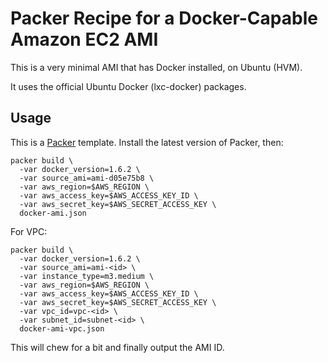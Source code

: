 # Packer Recipe for a Docker-Capable Amazon EC2 AMI

This is a very minimal AMI that has Docker installed, on Ubuntu (HVM).

It uses the official Ubuntu Docker (lxc-docker) packages.

## Usage

This is a [Packer](https://packer.io/) template. Install the latest version of
Packer, then:

    packer build \
      -var docker_version=1.6.2 \
      -var source_ami=ami-d05e75b8 \
      -var aws_region=$AWS_REGION \
      -var aws_access_key=$AWS_ACCESS_KEY_ID \
      -var aws_secret_key=$AWS_SECRET_ACCESS_KEY \
      docker-ami.json

For VPC:

    packer build \
      -var docker_version=1.6.2 \
      -var source_ami=ami-<id> \
      -var instance_type=m3.medium \
      -var aws_region=$AWS_REGION \
      -var aws_access_key=$AWS_ACCESS_KEY_ID \
      -var aws_secret_key=$AWS_SECRET_ACCESS_KEY \
      -var vpc_id=vpc-<id> \
      -var subnet_id=subnet-<id> \
      docker-ami-vpc.json


This will chew for a bit and finally output the AMI ID.
